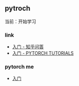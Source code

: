 ## pytroch
当前：开始学习

### link
- [入门 - 知乎问答](https://www.zhihu.com/question/55720139/answer/147148105)
- [入门 - PYTORCH TUTORIALS](https://pytorch.org/tutorials/)

### pytorch me
- [入门](./getStart.md)